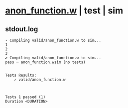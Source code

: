 # [anon_function.w](../../../../examples/tests/valid/anon_function.w) | test | sim

## stdout.log
```log
- Compiling valid/anon_function.w to sim...
1
2
3
✔ Compiling valid/anon_function.w to sim...
pass ─ anon_function.wsim (no tests)
 

Tests Results:
    ✓ valid/anon_function.w



Tests 1 passed (1) 
Duration <DURATION>

```

